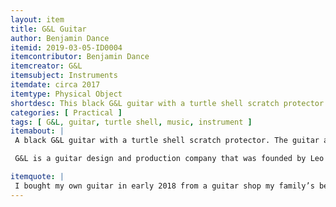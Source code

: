 ```yaml
---
layout: item
title: G&L Guitar
author: Benjamin Dance
itemid: 2019-03-05-ID0004
itemcontributor: Benjamin Dance
itemcreator: G&L
itemsubject: Instruments
itemdate: circa 2017
itemtype: Physical Object
shortdesc: This black G&L guitar with a turtle shell scratch protector and a blue indigo strap was the first guitar I ever bought and I use it everyday.
categories: [ Practical ]
tags: [ G&L, guitar, turtle shell, music, instrument ]
itemabout: |
 A black G&L guitar with a turtle shell scratch protector. The guitar also has a blue and indigo strap. 

 G&L is a guitar design and production company that was founded by Leo Fender, George Fullerton, and Dale Hyatt in 1979[12]. G&L instruments were an attempt by Leo Fender and his associates to create a more perfected version of the Fender guitar. The small scale of its production allows for more customization of their instruments. 

itemquote: |
 I bought my own guitar in early 2018 from a guitar shop my family’s been going to for three generations. This is my first real guitar that’s not a hand-me-down from a previous family member. I practice almost everyday and make music regularly. 
---
```

